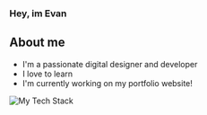 ### Hey, im Evan

## About me
- I'm a passionate digital designer and developer
- I love to learn
- I'm currently working on my portfolio website!

![My Tech Stack](https://github-readme-tech-stack.vercel.app/api/cards?fontFamily=Roboto+Mono&lineCount=4&bg=%230D1117&badge=%23161B22&border=%2321262D&titleColor=%2358A6FF&line1=javascript%2Cjavascript%2Cedeb0e%3Bhtml5%2Chtml5%2Ca92121%3Bcss3%2Ccss3%2C1050de%3B&line2=typescript%2Ctypescript%2C477de5%3Breact%2Creact%2C47d0f3%3Breact%2Creact+native%2C43d3f0%3B&line3=next.js%2Cnext.js%2Cffffff%3Bsvelte%2Csvelte%2Ce34343%3Bwordpress%2Cwordpress%2C1a68d3%3B&line4=git%2Cgit%2Cb95d22%3Bgithub%2Cgithub%2Cffffff%3Btrello%2Ctrello%2C044cc0%3Bjira%2Cjira%2C1d5fda%3B)
